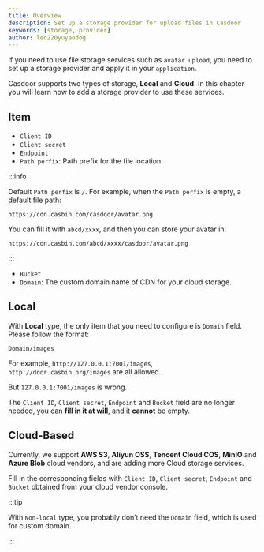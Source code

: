 ```yaml
---
title: Overview
description: Set up a storage provider for upload files in Casdoor
keywords: [storage, provider]
author: leo220yuyaodog
---
```


If you need to use file storage services such as `avatar upload`, you need to set up a storage provider and apply it in your `application`.

Casdoor supports two types of storage, **Local** and **Cloud**. In this chapter you will learn how to add a storage provider to use these services.

## Item

- `Client ID`
- `Client secret`
- `Endpoint`
- `Path perfix`: Path prefix for the file location.

:::info

Default `Path perfix` is `/`. For example, when the `Path perfix` is empty, a default file path:

```text
https://cdn.casbin.com/casdoor/avatar.png
```

You can fill it with `abcd/xxxx`, and then you can store your avatar in:

```text
https://cdn.casbin.com/abcd/xxxx/casdoor/avatar.png
```

:::

- `Bucket`
- `Domain`: The custom domain name of CDN for your cloud storage.

## Local

With **Local** type, the only item that you need to configure is `Domain` field. Please follow the format:

```text
Domain/images
```

For example, `http://127.0.0.1:7001/images`, `http://door.casbin.org/images` are all allowed.

But `127.0.0.1:7001/images` is wrong.

The `Client ID`, `Client secret`, `Endpoint` and `Bucket` field are no longer needed, you can **fill in it at will**, and it **cannot** be empty.

## Cloud-Based

Currently, we support **AWS S3**, **Aliyun OSS**, **Tencent Cloud COS**, **MinIO** and **Azure Blob** cloud vendors, and are adding more Cloud storage services.

Fill in the corresponding fields with `Client ID`, `Client secret`, `Endpoint` and `Bucket` obtained from your cloud vendor console.

:::tip

With `Non-local` type, you probably don’t need the `Domain` field, which is used for custom domain.

:::
